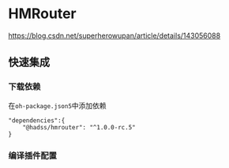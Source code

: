 # HMRouter

https://blog.csdn.net/superherowupan/article/details/143056088

## 快速集成

### 下载依赖

在`oh-package.json5`中添加依赖

```
"dependencies":{
    "@hadss/hmrouter": "^1.0.0-rc.5"
}
```

### 编译插件配置
